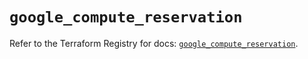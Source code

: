 # `google_compute_reservation`

Refer to the Terraform Registry for docs: [`google_compute_reservation`](https://registry.terraform.io/providers/hashicorp/google/5.17.0/docs/resources/compute_reservation).
